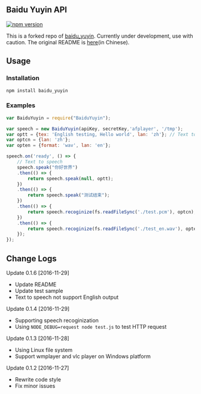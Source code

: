 Baidu Yuyin API
-----------------------
[![npm version](https://badge.fury.io/js/baidu-yuyin-api.svg)](https://badge.fury.io/js/baidu-yuyin-api)

This is a forked repo of [baidu_yuyin](https://github.com/aokihu/BaiduYuyin). Currently under development, use with caution.
The original README is [here](https://github.com/Dream-Navigator/BaiduYuyin/blob/master/DEPRECATE-README.md)(in Chinese).

Usage
-------
### Installation

`npm install baidu_yuyin`

### Examples
```javascript
var BaiduYuyin = require("BaiduYuyin");

var speech = new BaiduYuyin(apiKey, secretKey,'afplayer', '/tmp');
var optt = {tex: 'English testing, Hello world', lan: 'zh'}; // Text to speech, language not support English.
var optcn = {lan: 'zh'};
var opten = {format: 'wav', lan: 'en'};

speech.on('ready', () => {
    // Text to speech
    speech.speak("你好世界")
    .then(() => {
        return speech.speak(null, optt);
    })
    .then(() => {
        return speech.speak("测试结束");
    })
    .then(() => {
        return speech.recoginize(fs.readFileSync('./test.pcm'), optcn);
    })
    .then(() => {
        return speech.recoginize(fs.readFileSync('./test_en.wav'), opten);
    });
});

```


Change Logs
-----------

Update 0.1.6 [2016-11-29]
* Update README
* Update test sample
* Text to speech not support English output

Update 0.1.4 [2016-11-29]
* Supporting speech recoginization
* Using `NODE_DEBUG=request node test.js` to test HTTP request

Update 0.1.3 [2016-11-28]
* Using Linux file system
* Support wmplayer and vlc player on Windows platform

Update 0.1.2 [2016-11-27]
* Rewrite code style
* Fix minor issues

